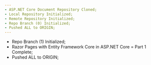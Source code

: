 ```yaml
---
- ASP.NET Core Document Repository Cloned;
- Local Repository Initialized;
- Remote Repository Initialized;
- Repo Branch (0) Initialized;
- Pushed ALL to ORIGIN;
---
```


- Repo Branch (1) Initialized;
- Razor Pages with Entity Framework Core in ASP.NET Core = Part 1 Complete;
- Pushed ALL to ORIGIN;

